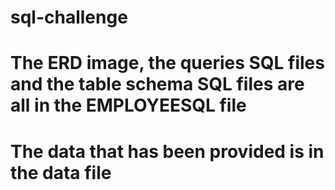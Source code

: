 # sql-challenge
# The ERD image, the queries SQL files and the table schema SQL files are all in the EMPLOYEESQL file
# The data that has been provided is in the data file 
